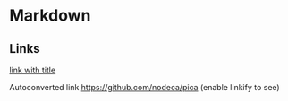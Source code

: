 # Markdown

## Links


[link with title](http://nodeca.github.io/pica/demo/ "title text!")

Autoconverted link https://github.com/nodeca/pica (enable linkify to see)